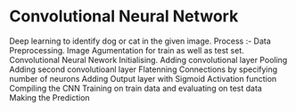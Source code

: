 # Convolutional Neural Network
Deep learning to identify dog or cat in the given image.
Process :- 
Data Preprocessing.
Image Agumentation for train as well as test set.
Convolutional Neural Nework Initialising.
Adding convolutional layer
Pooling
Adding second convolutioanl layer
Flatenning
Connections by specifying number of neurons
Adding Output layer with Sigmoid Activation function
Compiling the CNN
Training on train data and evaluating on test data
Making the Prediction
